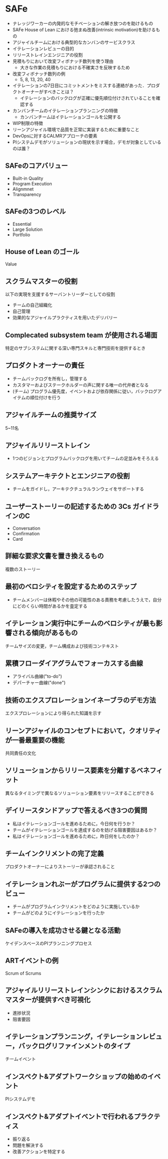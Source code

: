# SAFe

- ナレッジワーカーの内発的なモチベーションの解き放つのを助けるもの
- SAFe House of Lean における弛まぬ改善(intrinsic motivation)を助けるもの
- アジャイルチームにおける典型的なカンバンのサービスクラス
- イテレーションレビューの目的
- リリーストレインエンジニアの役割
- 見積もりにおいて改変フィボナッチ数列を使う理由 
  - 大きな作業の見積もりにおける不確実さを反映するため
- 改変フィボナッチ数列の例
  - 5, 8, 13, 20, 40
- イテレーションの7日目にコミットメントをミスする連絡があった．プロダクトオーナーがすべきことは？
  - イテレーションのバックログが正確に優先順位付けされていることを確認する
- カンバンチームのイテレーションプランニングの特徴
  - カンバンチームはイテレーションゴールを公開する
- WIP制限の特徴
- リーンアジャイル環境で品質を正常に実装するために重要なこと
- DevOpsに対するCALMRアプローチの要素
- PIシステムデモがソリューションの現状を示す場合，デモが対象としているのは誰？

## SAFeのコアバリュー

- Built-in Quality
- Program Execution
- Alignmnet
- Transparency

## SAFeの3つのレベル

- Essential
- Large Solution
- Portfolio

## House of Lean のゴール

Value

## スクラムマスターの役割

以下の実現を支援するサーバントリーダーとしての役割

- チームの自己組織化
- 自己管理
- 効果的なアジャイルプラクティスを用いたデリバリー

## Complecated subsystem team が使用される場面

特定のサブシステムに関する深い専門スキルと専門技術を提供するとき

## プロダクトオーナーの責任

- チームバックログを所有し，管理する
- カスタマーおよびステークホルダーの声に関する唯一の代弁者となる
- (チーム) プログラム優先度，イベントおよび依存関係に従い，バックログアイテムの順位付けを行う

## アジャイルチームの推奨サイズ

5~11名

## アジャイルリリーストレイン

- 1つのビジョンとプログラムバックログを用いてチームの足並みをそろえる

## システムアーキテクトとエンジニアの役割

- チームをガイドし，アーキテクチュラルランウェイをサポートする

## ユーザーストーリーの記述するための 3Cs ガイドラインのC

- Conversation
- Confirmation
- Card

## 詳細な要求文書を置き換えるもの

複数のストーリー

## 最初のベロシティを設定するためのステップ

- チームメンバーは休暇やその他の可能性のある責務を考慮したうえで，自分にどのくらい時間があるかを査定する

## イテレーション実行中にチームのベロシティが最も影響される傾向があるもの

チームサイズの変更，チーム構成および技術コンテキスト

## 累積フローダイアグラムでフォーカスする曲線

- アライバル曲線("to-do")
- デパーチャー曲線("done")

## 技術のエクスプロレーションイネーブラのデモ方法

エクスプロレーションにより得られた知識を示す

## リーンアジャイルのコンセプトにおいて，クオリティが一番最重要の機能

共同責任の文化

## ソリューションからリリース要素を分離するベネフィット

異なるタイミングで異なるソリューション要素をリリースすることができる

## デイリースタンドアップで答えるべき3つの質問

- 私はイテレーションゴールを進めるために，今日何を行うか？
- チームがイテレーションゴールを達成するのを妨げる阻害要因はあるか？
- 私はイテレーションゴールを進めるために，昨日何をしたのか？

## チームインクリメントの完了定義

プロダクトオーナーによりストーリーが承認されること

## イテレーションれぶーがプログラムに提供する2つのビュー

- チームがプログラムインクリメントをどのように実施しているか
- チームがどのようにイテレーションを行ったか

## SAFeの導入を成功させる鍵となる活動

ケイデンスベースのPIプランニングプロセス

## ARTイベントの例

Scrum of Scrums

## アジャイルリリーストレインシンクにおけるスクラムマスターが提供すべき可視化

- 進捗状況
- 阻害要因

## イテレーションプランニング，イテレーションレビュー，バックログリファインメントのタイプ

チームイベント

## インスペクト&アダプトワークショップの始めのイベント

PIシステムデモ

## インスペクト&アダプトイベントで行われるプラクティス

- 振り返る
- 問題を解決する
- 改善アクションを特定する
